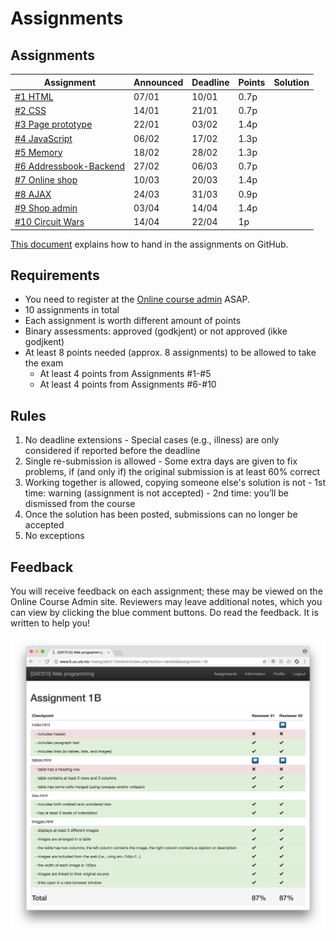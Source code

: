 # Assignments


## Assignments


| Assignment | Announced | Deadline | Points | Solution |
| --- | --- | --- | --- | --- |
| [#1 HTML](assignment-1/) | 07/01 | 10/01 | 0.7p |  |
| [#2 CSS](assignment-2/) | 14/01 | 21/01 | 0.7p |  |
| [#3 Page prototype](assignment-3/) | 22/01 | 03/02 | 1.4p |  |
| [#4 JavaScript](assignment-4/) | 06/02 | 17/02 | 1.3p |   |
| [#5 Memory](assignment-5/) | 18/02 | 28/02 | 1.3p |  |
| [#6 Addressbook-Backend](assignment-6/) | 27/02 | 06/03 | 0.7p |  |
| [#7 Online shop](assignment-7/) | 10/03  | 20/03 | 1.4p |  |
| [#8 AJAX](assignment-8/) | 24/03 | 31/03 | 0.9p |  |
| [#9 Shop admin](assignment-9/) | 03/04 | 14/04 | 1.4p |  |
| [#10 Circuit Wars](assignment-10/) | 14/04 | 22/04 | 1p |  |



[This document](https://github.com/dat310-spring20/course-info/blob/master/HOWTO_GitHub.md) explains how to hand in the assignments on GitHub.

## Requirements

  - You need to register at the [Online course admin](https://ux.uis.no/~ljehl/dat310/) ASAP.
  - 10 assignments in total
  - Each assignment is worth different amount of points
  - Binary assessments: approved (godkjent) or not approved (ikke godjkent)
  - At least 8 points needed (approx. 8 assignments) to be allowed to take the exam
    - At least 4 points from Assignments #1-#5
    - At least 4 points from Assignments #6-#10

## Rules

  1. No deadline extensions
    - Special cases (e.g., illness) are only considered if reported before the deadline
  2. Single re-submission is allowed
    - Some extra days are given to fix problems, if (and only if) the original submission is at least 60% correct
  3. Working together is allowed, copying someone else's solution is not
    - 1st time: warning (assignment is not accepted)
    - 2nd time: you’ll be dismissed from the course
  4. Once the solution has been posted, submissions can no longer be accepted
  5. No exceptions


## Feedback

You will receive feedback on each assignment; these may be viewed on the Online Course Admin site. Reviewers may leave additional notes, which you can view by clicking the blue comment buttons.
Do read the feedback. It is written to help you!

![Feedback](assignments_feedback.png)

